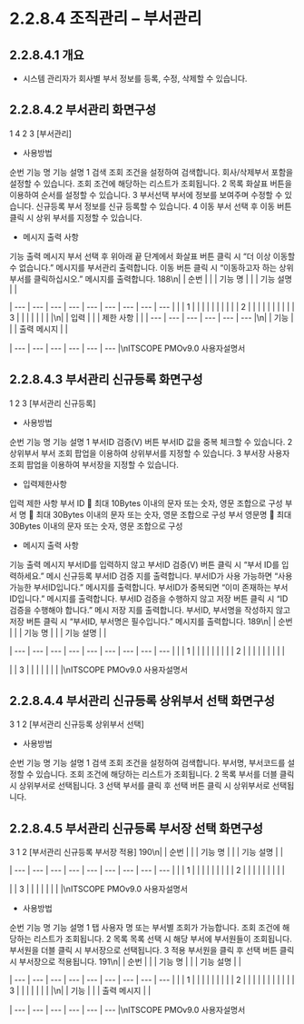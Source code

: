 # 2.2.8.4 조직관리 – 부서관리



## 2.2.8.4.1 개요

- 시스템 관리자가 회사별 부서 정보를 등록, 수정, 삭제할 수 있습니다.

## 2.2.8.4.2 부서관리 화면구성

1
4
2 3
[부서관리]

- 사용방법

순번 기능 명 기능 설명
1 검색 조회 조건을 설정하여 검색합니다. 회사/삭제부서 포함을 설정할 수 있습니다.
조회 조건에 해당하는 리스트가 조회됩니다.
2 목록
화살표 버튼을 이용하여 순서를 설정할 수 있습니다.
3 부서선택 부서에 정보를 보여주며 수정할 수 있습니다.
신규등록 부서 정보를 신규 등록할 수 있습니다.
4
이동 부서 선택 후 이동 버튼 클릭 시 상위 부서를 지정할 수 있습니다.

- 메시지 출력 사항

기능 출력 메시지
부서 선택 후 위아래 끝 단계에서 화살표 버튼 클릭 시 “더 이상 이동할 수 없습니다.” 메시지를
부서관리
출력합니다.
이동 버튼 클릭 시 “이동하고자 하는 상위 부서를 클릭하십시오.” 메시지를 출력합니다.
188\n|  | 순번 |  |  | 기능 명 |  |  | 기능 설명 |  |

| --- | --- | --- | --- | --- | --- | --- | --- | --- |
|  | 1 |  |  |  |  |  |  |  |
|  | 2 |  |  |  |  |  |  |  |
|  | 3 |  |  |  |  |  |  |  |\n|  | 입력 |  |  | 제한 사항 |  |
| --- | --- | --- | --- | --- | --- |\n|  | 기능 |  |  | 출력 메시지 |  |

| --- | --- | --- | --- | --- | --- |\nITSCOPE PMOv9.0 사용자설명서

## 2.2.8.4.3 부서관리 신규등록 화면구성

1 2
3
[부서관리 신규등록]

- 사용방법

순번 기능 명 기능 설명
1 부서ID 검증(V) 버튼 부서ID 값을 중복 체크할 수 있습니다.
2 상위부서 부서 조회 팝업을 이용하여 상위부서를 지정할 수 있습니다.
3 부서장 사용자 조회 팝업을 이용하여 부서장을 지정할 수 있습니다.

- 입력제한사항

입력 제한 사항
부서 ID  최대 10Bytes 이내의 문자 또는 숫자, 영문 조합으로 구성
부서 명  최대 30Bytes 이내의 문자 또는 숫자, 영문 조합으로 구성
부서 영문명  최대 30Bytes 이내의 문자 또는 숫자, 영문 조합으로 구성

- 메시지 출력 사항

기능 출력 메시지
부서ID를 입력하지 않고 부서ID 검증(V) 버튼 클릭 시 “부서 ID를 입력하세요.” 메시
신규등록 부서ID 검증
지를 출력합니다.
부서ID가 사용 가능하면 “사용 가능한 부서ID입니다.” 메시지를 출력합니다.
부서ID가 중복되면 “이미 존재하는 부서ID입니다.” 메시지를 출력합니다.
부서ID 검증을 수행하지 않고 저장 버튼 클릭 시 “ID 검증을 수행해야 합니다.” 메시
저장
지를 출력합니다.
부서ID, 부서명을 작성하지 않고 저장 버튼 클릭 시 “부서ID, 부서명은 필수입니다.”
메시지를 출력합니다.
189\n|  | 순번 |  |  | 기능 명 |  |  | 기능 설명 |  |

| --- | --- | --- | --- | --- | --- | --- | --- | --- |
|  | 1 |  |  |  |  |  |  |  |
| 2 |  |  |  |  |  |  |  |  |

|  | 3 |  |  |  |  |  |  |  |\nITSCOPE PMOv9.0 사용자설명서

## 2.2.8.4.4 부서관리 신규등록 상위부서 선택 화면구성

3
1
2
[부서관리 신규등록 상위부서 선택]

- 사용방법

순번 기능 명 기능 설명
1 검색 조회 조건을 설정하여 검색합니다. 부서명, 부서코드를 설정할 수 있습니다.
조회 조건에 해당하는 리스트가 조회됩니다.
2 목록
부서를 더블 클릭 시 상위부서로 선택됩니다.
3 선택 부서를 클릭 후 선택 버튼 클릭 시 상위부서로 선택됩니다.

## 2.2.8.4.5 부서관리 신규등록 부서장 선택 화면구성

3
1
2
[부서관리 신규등록 부서장 적용]
190\n|  | 순번 |  |  | 기능 명 |  |  | 기능 설명 |  |

| --- | --- | --- | --- | --- | --- | --- | --- | --- |
|  | 1 |  |  |  |  |  |  |  |
| 2 |  |  |  |  |  |  |  |  |

|  | 3 |  |  |  |  |  |  |  |\nITSCOPE PMOv9.0 사용자설명서

- 사용방법

순번 기능 명 기능 설명
1 탭 사용자 명 또는 부서별 조회가 가능합니다.
조회 조건에 해당하는 리스트가 조회됩니다.
2 목록 목록 선택 시 해당 부서에 부서원들이 조회됩니다.
부서원을 더블 클릭 시 부서장으로 선택됩니다.
3 적용 부서원을 클릭 후 선택 버튼 클릭 시 부서장으로 적용됩니다.
191\n|  | 순번 |  |  | 기능 명 |  |  | 기능 설명 |  |

| --- | --- | --- | --- | --- | --- | --- | --- | --- |
|  | 1 |  |  |  |  |  |  |  |
| 2 |  |  |  |  |  |  |  |  |
|  | 3 |  |  |  |  |  |  |  |\n|  | 기능 |  |  | 출력 메시지 |  |

| --- | --- | --- | --- | --- | --- |\nITSCOPE PMOv9.0 사용자설명서
